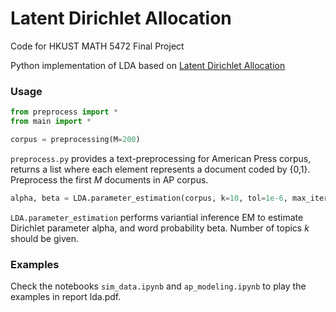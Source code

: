 # Latent Dirichlet Allocation

Code for HKUST MATH 5472 Final Project

Python implementation of LDA based on [Latent Dirichlet Allocation](http://www.cs.columbia.edu/~blei/lda-c/)

### Usage

```python
from preprocess import *
from main import *
```

```python
corpus = preprocessing(M=200)
```

`preprocess.py` provides a text-preprocessing for American Press corpus, returns a list where each element represents a document coded by {0,1}. Preprocess the first *M* documents in AP corpus.

```python
alpha, beta = LDA.parameter_estimation(corpus, k=10, tol=1e-6, max_iter=100)
```

`LDA.parameter_estimation` performs variantial inference EM to estimate Dirichlet parameter alpha, and word probability beta. Number of topics *k* should be given.

### Examples

Check the notebooks  `sim_data.ipynb` and `ap_modeling.ipynb` to play the examples in report lda.pdf.


